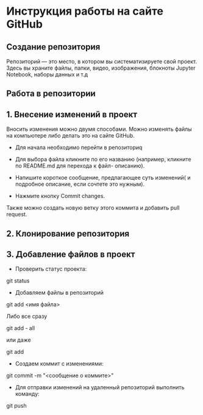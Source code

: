 # Инструкция работы на сайте GitHub

## Создание  репозитория

Репозиторий — это место, в котором вы систематизируете свой проект. Здесь вы храните файлы, папки, видео, изображения, блокноты Jupyter Notebook, наборы данных и т.д

## Работа в репозитории

## 1. Внесение изменений в проект


Вносить изменения можно двумя способами. Можно изменять файлы на компьютере либо делать это на сайте GitHub.

* Для начала необходимо перейти в репозиториq

* Для выбора файла кликните по его названию (например, кликните по README.md для перехода к файл- описанию).

* Напишите короткое сообщение, предлагающее суть изменений( и подробное описание, если сочтете это нужным).

* Нажмите кнопку Commit changes.

Также можно создать новую ветку этого коммита и добавить pull request.



## 2. Клонирование репозитория


## 3. Добавление файлов в проект

* Проверить статус проекта:

git status

* Добавляем файлы в репозиторий

git add <имя файла>

Либо все сразу

git add - all

или даже

git add
 
* Создаем коммит с изменениями:

git commit -m "<сообщение о коммите>"

* Для отправки изменений на удаленный репозиторий выполнить команду:

git push
